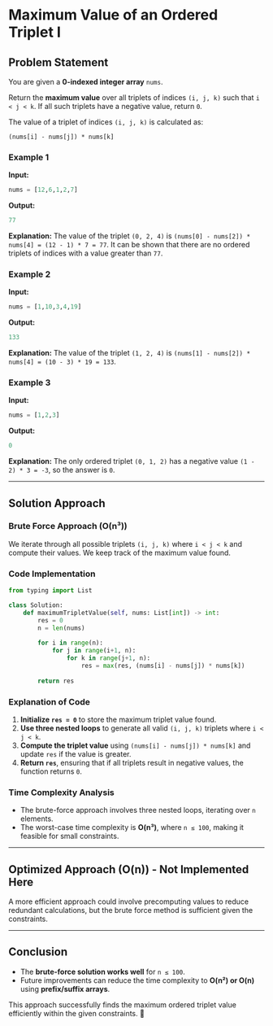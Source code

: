 # Maximum Value of an Ordered Triplet I

## Problem Statement
You are given a **0-indexed integer array** `nums`.

Return the **maximum value** over all triplets of indices `(i, j, k)` such that `i < j < k`. If all such triplets have a negative value, return `0`.

The value of a triplet of indices `(i, j, k)` is calculated as:
```
(nums[i] - nums[j]) * nums[k]
```

### **Example 1**
**Input:**
```python
nums = [12,6,1,2,7]
```
**Output:**
```python
77
```
**Explanation:**
The value of the triplet `(0, 2, 4)` is `(nums[0] - nums[2]) * nums[4] = (12 - 1) * 7 = 77`.
It can be shown that there are no ordered triplets of indices with a value greater than `77`.

### **Example 2**
**Input:**
```python
nums = [1,10,3,4,19]
```
**Output:**
```python
133
```
**Explanation:**
The value of the triplet `(1, 2, 4)` is `(nums[1] - nums[2]) * nums[4] = (10 - 3) * 19 = 133`.

### **Example 3**
**Input:**
```python
nums = [1,2,3]
```
**Output:**
```python
0
```
**Explanation:**
The only ordered triplet `(0, 1, 2)` has a negative value `(1 - 2) * 3 = -3`, so the answer is `0`.

---
## **Solution Approach**
### **Brute Force Approach (O(n³))**
We iterate through all possible triplets `(i, j, k)` where `i < j < k` and compute their values. We keep track of the maximum value found.

### **Code Implementation**
```python
from typing import List

class Solution:
    def maximumTripletValue(self, nums: List[int]) -> int:
        res = 0
        n = len(nums)
        
        for i in range(n):
            for j in range(i+1, n):
                for k in range(j+1, n):
                    res = max(res, (nums[i] - nums[j]) * nums[k])
        
        return res
```

### **Explanation of Code**
1. **Initialize `res = 0`** to store the maximum triplet value found.
2. **Use three nested loops** to generate all valid `(i, j, k)` triplets where `i < j < k`.
3. **Compute the triplet value** using `(nums[i] - nums[j]) * nums[k]` and update `res` if the value is greater.
4. **Return `res`**, ensuring that if all triplets result in negative values, the function returns `0`.

### **Time Complexity Analysis**
- The brute-force approach involves three nested loops, iterating over `n` elements.
- The worst-case time complexity is **O(n³)**, where `n ≤ 100`, making it feasible for small constraints.

---
## **Optimized Approach (O(n)) - Not Implemented Here**
A more efficient approach could involve precomputing values to reduce redundant calculations, but the brute force method is sufficient given the constraints.

---
## **Conclusion**
- The **brute-force solution works well** for `n ≤ 100`.
- Future improvements can reduce the time complexity to **O(n²) or O(n)** using **prefix/suffix arrays**.

This approach successfully finds the maximum ordered triplet value efficiently within the given constraints. 🚀

